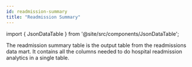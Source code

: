 ```yaml
---
id: readmission-summary
title: "Readmission Summary"
---
```


import { JsonDataTable } from '@site/src/components/JsonDataTable';

The readmission summary table is the output table from the readmissions data mart.  It contains all the columns needed to do hospital readmission analytics in a single table.

<JsonDataTable  jsonPath="nodes.model\.readmissions\.readmissions__readmission_summary.columns"  />


[//]: # (| Column Name | Data Type | Normalized Terminology | Description |)

[//]: # (|---|:---:|:---:|---|)

[//]: # (| encounter_id | varchar | no | Unique ID for the encounter. |)

[//]: # (| patient_id | varchar | no | Unique ID for the patient. |)

[//]: # (| admit_date | date | no | Date of admission for the index admission. |)

[//]: # (| discharge_date | date | no | Date of discharge for the index admission. |)

[//]: # (| discharge_disposition_code | varchar | yes | Discharge disposition for the index admission. |)

[//]: # (| facility | varchar | no | Name of the facility &#40;hospital&#41; for the index admission. |)

[//]: # (| ms_drg | varchar | yes | MS-DRG for the index admission. |)

[//]: # (| length_of_stay | int | no | Length of stay &#40;discharge minus admit date&#41; for the index admission. |)

[//]: # (| index_admission_flag | int | no | Flag indicating the admission qualified as an index admission. |)

[//]: # (| planned_flag | int | no | Flag indicating the admission qualified as a planned admission. |)

[//]: # (| specialty_cohort | varchar | no | The specialty cohort of the admission. |)

[//]: # (| died_flag | int | no | Flag indicating whether the patient died during the index admission. |)

[//]: # (| diagnosis_ccs | varchar | no | The CCS code corresponding to the admission. |)

[//]: # (| had_readmission_flag | int | no | Flag indicating whether a readmission occurred for the index admission. |)

[//]: # (| days_to_readmit | int | no | Number of days from index admission to readmission. |)

[//]: # (| readmit_30_flag | int | no | Flag indicating whether the readmission was within 30 days of discharge of the index. |)

[//]: # (| unplanned_readmit_30_flag | int | no | Flag indicating whether an unplanned readmission occurred within 30 days of the index admission. |)

[//]: # (| readmission_encounter_id | varchar | no | Encounter ID for the readmission. |)

[//]: # (| readmission_admit_date | date | no | Admit date for the readmission. |)

[//]: # (| readmission_discharge_date | date | no | Discharge date for the readmission. |)

[//]: # (| readmission_discharge_disposition_code | varchar | yes | Discharge disposition code for the readmission. |)

[//]: # (| readmission_facility | varchar | no | The facility &#40;hospital&#41; where the readmission occurred. |)

[//]: # (| readmission_ms_drg | varchar | yes | The MS-DRG for the readmission. |)

[//]: # (| readmission_length_of_stay | int | no | The length of stay of the readmission. |)

[//]: # (| readmission_index_admission_flag | int | no | Indicates whether the readmission was an index itself. |)

[//]: # (| readmission_planned_flag | int | no | Indicates whether the readmission was planned. |)

[//]: # (| readmission_specialty_cohort | varchar | no | The readmission's specialty cohort. |)

[//]: # (| readmission_died_flag | int | no | Indicates whether the patient died in the hospital during the readmission. |)

[//]: # (| readmission_diagnosis_ccs | varchar | no | Indicates the CCS for the readmission. |)

[//]: # (| data_source | varchar | no | Indicates the name of the source dataset &#40;e.g. Medicare Claims&#41;. |)

